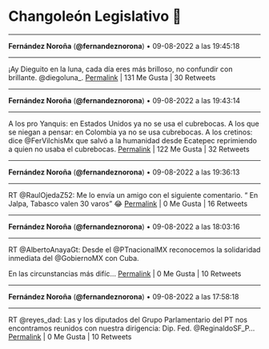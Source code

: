 # Changoleón Legislativo 🙈
*****
**Fernández Noroña** (**@fernandeznorona**) • 09-08-2022 a las 19:45:18
*****
¡Ay Dieguito en la luna, cada día eres más brilloso, no confundir con brillante. @diegoluna_.
[Permalink](https://twitter.com/fernandeznorona/status/1557211462053122048) | 131 Me Gusta | 30 Retweets
*****
**Fernández Noroña** (**@fernandeznorona**) • 09-08-2022 a las 19:43:14
*****
A los pro Yanquis: en Estados Unidos ya no se usa el cubrebocas. A los que se niegan a pensar: en Colombia ya no se usa cubrebocas. A los cretinos: dice @FerVilchisMx que salvó a la humanidad desde Ecatepec reprimiendo a quien no usaba el cubrebocas.
[Permalink](https://twitter.com/fernandeznorona/status/1557210940348801027) | 122 Me Gusta | 32 Retweets
*****
**Fernández Noroña** (**@fernandeznorona**) • 09-08-2022 a las 19:36:13
*****
RT @RaulOjedaZ52: Me lo envía un amigo con el siguiente comentario. “ En Jalpa, Tabasco valen 30 varos” 😂
[Permalink](https://twitter.com/fernandeznorona/status/1557209175419232256) | 0 Me Gusta | 16 Retweets
*****
**Fernández Noroña** (**@fernandeznorona**) • 09-08-2022 a las 18:03:16
*****
RT @AlbertoAnayaGt: Desde el @PTnacionalMX reconocemos la solidaridad inmediata del @GobiernoMX con Cuba.
 
En las circunstancias más difíc…
[Permalink](https://twitter.com/fernandeznorona/status/1557185782678421504) | 0 Me Gusta | 10 Retweets
*****
**Fernández Noroña** (**@fernandeznorona**) • 09-08-2022 a las 17:58:18
*****
RT @reyes_dad: Las y los diputados del Grupo Parlamentario del PT nos encontramos reunidos con nuestra dirigencia: Dip. Fed. @ReginaldoSF_P…
[Permalink](https://twitter.com/fernandeznorona/status/1557184534470443009) | 0 Me Gusta | 10 Retweets
